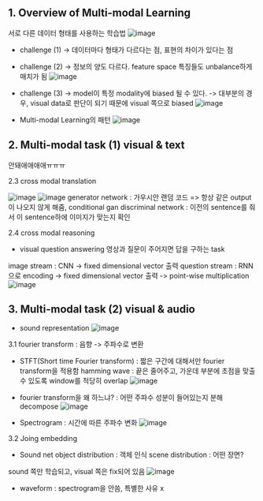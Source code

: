 ## 1. Overview of Multi-modal Learning
서로 다른 데이터 형태를 사용하는 학습법 
![image](https://user-images.githubusercontent.com/51853700/133548786-4c2d03e3-8f54-4090-af7d-fbae95f2ad08.png)

* challenge (1)
-> 데이터마다 형태가 다르다는 점, 표현의 차이가 있다는 점

* challenge (2)
-> 정보의 양도 다르다. feature space 특징들도 unbalance하게 매치가 됨
![image](https://user-images.githubusercontent.com/51853700/133548930-6845ac6c-ba57-4492-a727-0139bbdc9c26.png)

* challenge (3)
-> model이 특정 modality에 biased 될 수 있다.
-> 대부분의 경우, visual data로 판단이 되기 때문에 visual 쪽으로 biased 
![image](https://user-images.githubusercontent.com/51853700/133549074-035db083-cba5-4b4f-81ce-ff0e5c881cc5.png)



* Multi-modal Learning의 패턴
![image](https://user-images.githubusercontent.com/51853700/133549166-ceb30071-9e0e-43f7-95aa-e48b867f80bb.png)




## 2. Multi-modal task (1) visual & text

안돼애애애애ㅠㅠㅠ



2.3 cross modal translation

![image](https://user-images.githubusercontent.com/51853700/133558625-c58ed378-ea2d-40ac-bcd2-e43c3744d84b.png)
![image](https://user-images.githubusercontent.com/51853700/133558658-74b47dee-2c6f-42d5-8260-6f545fd718c5.png)
generator network
: 가우시안 랜덤 코드 => 항상 같은 output이 나오지 않게 해줌, conditional gan
discriminal network
: 이전의 sentence를 줘서 이 sentence하에 이미지가 맞는지 확인

2.4 cross modal reasoning
* visual question answering
영상과 질문이 주어지면 답을 구하는 task

image stream : CNN  -> fixed dimensional vector 출력
question stream : RNN으로 encoding -> fixed dimensional vector 출력
-> point-wise multiplication
![image](https://user-images.githubusercontent.com/51853700/133558931-781731b7-918f-46fc-b073-a9e0d8d13b0e.png)


## 3. Multi-modal task (2) visual & audio

* sound representation
![image](https://user-images.githubusercontent.com/51853700/133559384-223193c1-9095-4a3c-9f30-4c931621f77c.png)

3.1 fourier transform : 음향 -> 주파수로 변환
* STFT(Short time Fourier transform)
: 짧은 구간에 대해서만 fourier transform을 적용함
hamming wave : 끝은 줄어주고, 가운데 부분에 초점을 맞출 수 있도록 
window를 적당히 overlap
![image](https://user-images.githubusercontent.com/51853700/133560654-e8c8c5fd-43e6-482b-a633-0c5d9d0e7513.png)


* fourier transform을 왜 하느냐?
: 어떤 주파수 성분이 들어있는지 분해 decompose
![image](https://user-images.githubusercontent.com/51853700/133560881-4b4f25fc-4fe4-4c16-aa93-8892a97469df.png)

* Spectrogram
: 시간에 따른 주파수 변화
![image](https://user-images.githubusercontent.com/51853700/133561114-d5b77445-ea9d-4dae-86ed-6b3312fcf3b3.png)



3.2 Joing embedding
* Sound net
object distribution : 객체 인식
scene distribution : 어떤 장면?

sound 쪽만 학습되고, visual 쪽은 fix되어 있음 
![image](https://user-images.githubusercontent.com/51853700/133562811-699fd82b-f1ba-4b45-a827-1cbf07ada453.png)

* waveform : spectrogram을 안씀, 특별한 사유 x
